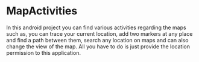 # MapActivities
In this android project you can find various activities regarding the maps such as, you can trace your current location, add two markers at any place and find a path between them, search any location on maps and can also change the view of the map.
All you have to do is just provide the location permission to this application.
